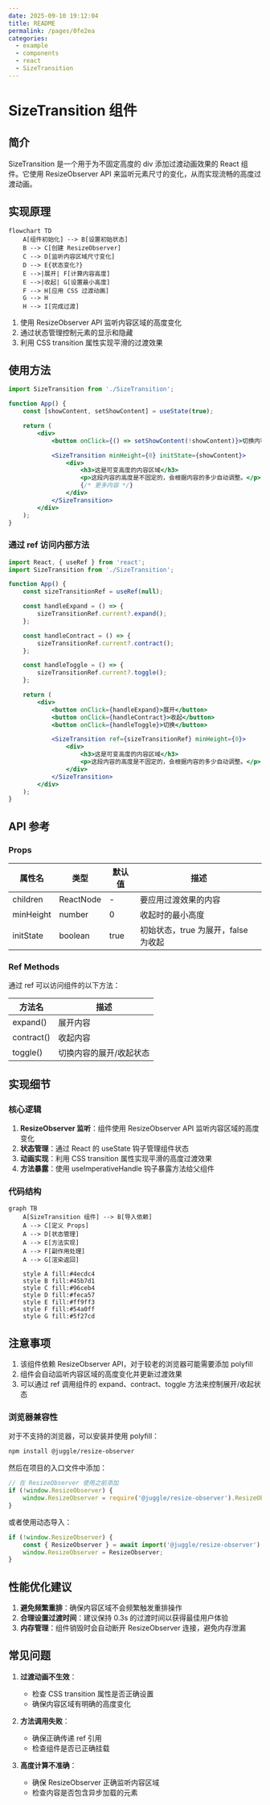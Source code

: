 ```yaml
---
date: 2025-09-10 19:12:04
title: README
permalink: /pages/0fe2ea
categories:
  - example
  - components
  - react
  - SizeTransition
---
```


# SizeTransition 组件

## 简介

SizeTransition 是一个用于为不固定高度的 div 添加过渡动画效果的 React 组件。它使用 ResizeObserver API 来监听元素尺寸的变化，从而实现流畅的高度过渡动画。

## 实现原理

```mermaid
flowchart TD
    A[组件初始化] --> B[设置初始状态]
    B --> C[创建 ResizeObserver]
    C --> D[监听内容区域尺寸变化]
    D --> E{状态变化?}
    E -->|展开| F[计算内容高度]
    E -->|收起| G[设置最小高度]
    F --> H[应用 CSS 过渡动画]
    G --> H
    H --> I[完成过渡]
```

1. 使用 ResizeObserver API 监听内容区域的高度变化
2. 通过状态管理控制元素的显示和隐藏
3. 利用 CSS transition 属性实现平滑的过渡效果

## 使用方法

```jsx
import SizeTransition from './SizeTransition';

function App() {
	const [showContent, setShowContent] = useState(true);

	return (
		<div>
			<button onClick={() => setShowContent(!showContent)}>切换内容</button>

			<SizeTransition minHeight={0} initState={showContent}>
				<div>
					<h3>这是可变高度的内容区域</h3>
					<p>这段内容的高度是不固定的，会根据内容的多少自动调整。</p>
					{/* 更多内容 */}
				</div>
			</SizeTransition>
		</div>
	);
}
```

### 通过 ref 访问内部方法

```jsx
import React, { useRef } from 'react';
import SizeTransition from './SizeTransition';

function App() {
	const sizeTransitionRef = useRef(null);

	const handleExpand = () => {
		sizeTransitionRef.current?.expand();
	};

	const handleContract = () => {
		sizeTransitionRef.current?.contract();
	};

	const handleToggle = () => {
		sizeTransitionRef.current?.toggle();
	};

	return (
		<div>
			<button onClick={handleExpand}>展开</button>
			<button onClick={handleContract}>收起</button>
			<button onClick={handleToggle}>切换</button>

			<SizeTransition ref={sizeTransitionRef} minHeight={0}>
				<div>
					<h3>这是可变高度的内容区域</h3>
					<p>这段内容的高度是不固定的，会根据内容的多少自动调整。</p>
				</div>
			</SizeTransition>
		</div>
	);
}
```

## API 参考

### Props

| 属性名    | 类型      | 默认值 | 描述                                |
| --------- | --------- | ------ | ----------------------------------- |
| children  | ReactNode | -      | 要应用过渡效果的内容                |
| minHeight | number    | 0      | 收起时的最小高度                    |
| initState | boolean   | true   | 初始状态，true 为展开，false 为收起 |

### Ref Methods

通过 ref 可以访问组件的以下方法：

| 方法名     | 描述                    |
| ---------- | ----------------------- |
| expand()   | 展开内容                |
| contract() | 收起内容                |
| toggle()   | 切换内容的展开/收起状态 |

## 实现细节

### 核心逻辑

1. **ResizeObserver 监听**：组件使用 ResizeObserver API 监听内容区域的高度变化
2. **状态管理**：通过 React 的 useState 钩子管理组件状态
3. **动画实现**：利用 CSS transition 属性实现平滑的高度过渡效果
4. **方法暴露**：使用 useImperativeHandle 钩子暴露方法给父组件

### 代码结构

```mermaid
graph TB
    A[SizeTransition 组件] --> B[导入依赖]
    A --> C[定义 Props]
    A --> D[状态管理]
    A --> E[方法实现]
    A --> F[副作用处理]
    A --> G[渲染返回]

    style A fill:#4ecdc4
    style B fill:#45b7d1
    style C fill:#96ceb4
    style D fill:#feca57
    style E fill:#ff9ff3
    style F fill:#54a0ff
    style G fill:#5f27cd
```

## 注意事项

1. 该组件依赖 ResizeObserver API，对于较老的浏览器可能需要添加 polyfill
2. 组件会自动监听内容区域的高度变化并更新过渡效果
3. 可以通过 ref 调用组件的 expand、contract、toggle 方法来控制展开/收起状态

### 浏览器兼容性

对于不支持的浏览器，可以安装并使用 polyfill：

```bash
npm install @juggle/resize-observer
```

然后在项目的入口文件中添加：

```javascript
// 在 ResizeObserver 使用之前添加
if (!window.ResizeObserver) {
	window.ResizeObserver = require('@juggle/resize-observer').ResizeObserver;
}
```

或者使用动态导入：

```javascript
if (!window.ResizeObserver) {
	const { ResizeObserver } = await import('@juggle/resize-observer');
	window.ResizeObserver = ResizeObserver;
}
```

## 性能优化建议

1. **避免频繁重排**：确保内容区域不会频繁触发重排操作
2. **合理设置过渡时间**：建议保持 0.3s 的过渡时间以获得最佳用户体验
3. **内存管理**：组件销毁时会自动断开 ResizeObserver 连接，避免内存泄漏

## 常见问题

1. **过渡动画不生效**：

   - 检查 CSS transition 属性是否正确设置
   - 确保内容区域有明确的高度变化

2. **方法调用失败**：

   - 确保正确传递 ref 引用
   - 检查组件是否已正确挂载

3. **高度计算不准确**：
   - 确保 ResizeObserver 正确监听内容区域
   - 检查内容是否包含异步加载的元素

